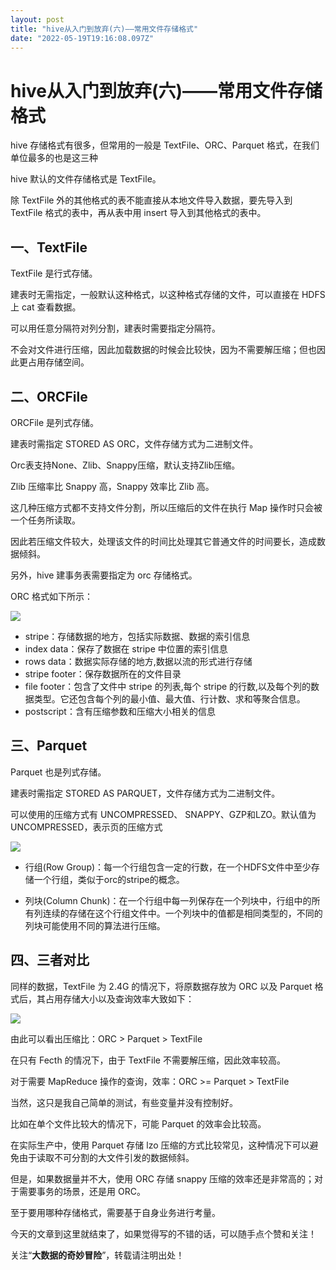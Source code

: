 ```yaml
---
layout: post
title: "hive从入门到放弃(六)——常用文件存储格式"
date: "2022-05-19T19:16:08.097Z"
---
```

hive从入门到放弃(六)——常用文件存储格式
=======================

hive 存储格式有很多，但常用的一般是 TextFile、ORC、Parquet 格式，在我们单位最多的也是这三种

hive 默认的文件存储格式是 TextFile。

除 TextFile 外的其他格式的表不能直接从本地文件导入数据，要先导入到 TextFile 格式的表中，再从表中用 insert 导入到其他格式的表中。

一、TextFile
----------

TextFile 是行式存储。

建表时无需指定，一般默认这种格式，以这种格式存储的文件，可以直接在 HDFS 上 cat 查看数据。

可以用任意分隔符对列分割，建表时需要指定分隔符。

不会对文件进行压缩，因此加载数据的时候会比较快，因为不需要解压缩；但也因此更占用存储空间。

二、ORCFile
---------

ORCFile 是列式存储。

建表时需指定 STORED AS ORC，文件存储方式为二进制文件。

Orc表支持None、Zlib、Snappy压缩，默认支持Zlib压缩。

Zlib 压缩率比 Snappy 高，Snappy 效率比 Zlib 高。

这几种压缩方式都不支持文件分割，所以压缩后的文件在执行 Map 操作时只会被一个任务所读取。

因此若压缩文件较大，处理该文件的时间比处理其它普通文件的时间要长，造成数据倾斜。

另外，hive 建事务表需要指定为 orc 存储格式。

ORC 格式如下所示：

![](https://img2022.cnblogs.com/blog/1458123/202205/1458123-20220519193731472-1303159608.png)

*   stripe：存储数据的地方，包括实际数据、数据的索引信息
*   index data：保存了数据在 stripe 中位置的索引信息
*   rows data：数据实际存储的地方,数据以流的形式进行存储
*   stripe footer：保存数据所在的文件目录
*   file footer：包含了文件中 stripe 的列表,每个 stripe 的行数,以及每个列的数据类型。它还包含每个列的最小值、最大值、行计数、求和等聚合信息。
*   postscript：含有压缩参数和压缩大小相关的信息

三、Parquet
---------

Parquet 也是列式存储。

建表时需指定 STORED AS PARQUET，文件存储方式为二进制文件。

可以使用的压缩方式有 UNCOMPRESSED、 SNAPPY、GZP和LZO。默认值为 UNCOMPRESSED，表示页的压缩方式

![](https://img2022.cnblogs.com/blog/1458123/202205/1458123-20220519193748147-1264710814.png)

*   行组(Row Group)：每一个行组包含一定的行数，在一个HDFS文件中至少存储一个行组，类似于orc的stripe的概念。
    
*   列块(Column Chunk)：在一个行组中每一列保存在一个列块中，行组中的所有列连续的存储在这个行组文件中。一个列块中的值都是相同类型的，不同的列块可能使用不同的算法进行压缩。
    

四、三者对比
------

同样的数据，TextFile 为 2.4G 的情况下，将原数据存放为 ORC 以及 Parquet 格式后，其占用存储大小以及查询效率大致如下：

![](https://img2022.cnblogs.com/blog/1458123/202205/1458123-20220519193801374-1945517823.png)

由此可以看出压缩比：ORC > Parquet > TextFile

在只有 Fecth 的情况下，由于 TextFile 不需要解压缩，因此效率较高。

对于需要 MapReduce 操作的查询，效率：ORC >= Parquet > TextFile

当然，这只是我自己简单的测试，有些变量并没有控制好。

比如在单个文件比较大的情况下，可能 Parquet 的效率会比较高。

在实际生产中，使用 Parquet 存储 lzo 压缩的方式比较常见，这种情况下可以避免由于读取不可分割的大文件引发的数据倾斜。

但是，如果数据量并不大，使用 ORC 存储 snappy 压缩的效率还是非常高的；对于需要事务的场景，还是用 ORC。

至于要用哪种存储格式，需要基于自身业务进行考量。

今天的文章到这里就结束了，如果觉得写的不错的话，可以随手点个赞和关注！

关注“**大数据的奇妙冒险**”，转载请注明出处！
